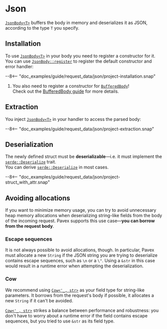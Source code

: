 # Json

[`JsonBody<T>`][JsonBody] buffers the body in memory and deserializes it as JSON, 
according to the type `T` you specify.  

## Installation

To use [`JsonBody<T>`][JsonBody] in your body you need to register a constructor for it.  
You can use [`JsonBody::register`][JsonBody::register] to register the default constructor
and error handler:

--8<-- "doc_examples/guide/request_data/json/project-installation.snap"

1. You also need to register a constructor for [`BufferedBody`][BufferedBody]!  
   Check out the [BufferedBody guide](../byte_wrappers.md) for more details.

## Extraction 

You inject [`JsonBody<T>`][JsonBody] in your handler to access the parsed body:

--8<-- "doc_examples/guide/request_data/json/project-extraction.snap"

## Deserialization

The newly defined struct must be **deserializable**—i.e. it must implement the [`serde::Deserialize`][serde::Deserialize] trait.  
You can derive [`serde::Deserialize`][serde::Deserialize] in most cases.

--8<-- "doc_examples/guide/request_data/json/project-struct_with_attr.snap"

## Avoiding allocations

If you want to minimize memory usage, you can try to avoid unnecessary heap memory allocations when deserializing 
string-like fields from the body of the incoming request.
Pavex supports this use case—**you can borrow from the request body**.

### Escape sequences

It is not always possible to avoid allocations, though.
In particular,
Pavex must allocate a new `String` if the JSON string you are trying to deserialize contains escape sequences,
such as `\n` or a `\"`.
Using a `&str` in this case would result in a runtime error when attempting the deserialization.

### Cow

We recommend using [`Cow<'_, str>`][Cow] as your field type for string-like parameters.
It borrows from the request's body if possible, it allocates a new `String` if it can't be avoided.

[`Cow<'_, str>`][Cow] strikes a balance between performance and robustness: you don't have to worry about a runtime error 
if the field contains escape sequences, but you tried to use `&str` as its field type.

[BufferedBody]: ../../../../api_reference/pavex/request/body/struct.BufferedBody.html
[JsonBody]: ../../../../api_reference/pavex/request/body/struct.JsonBody.html
[JsonBody::register]: ../../../../api_reference/pavex/request/body/struct.JsonBody.html#method.register
[serde::Deserialize]: https://docs.rs/serde/latest/serde/trait.Deserialize.html
[Cow]: https://doc.rust-lang.org/std/borrow/enum.Cow.html
